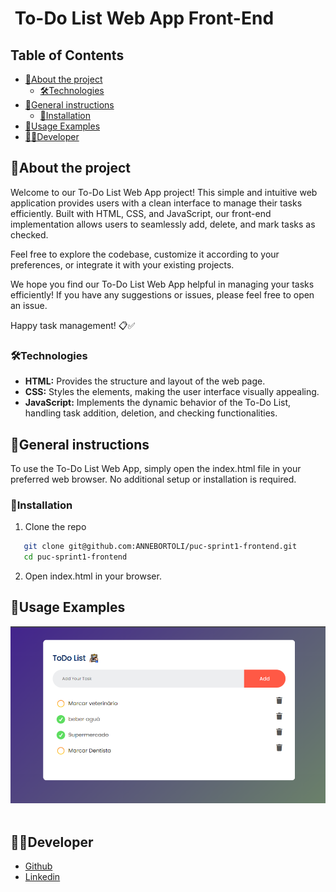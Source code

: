 # <img src="to-do-list.png" alt="" width="40" hight="40"/> To-Do List Web App Front-End

<!-- TABLE OF CONTENTS -->

## Table of Contents

- [:notebook_with_decorative_cover:About the project](#notebook_with_decorative_coverabout-the-project)
  - [🛠️Technologies](#🛠️technologies)
- [:book:General instructions](#bookgeneral-instructions)
  - [:electric_plug:Installation](#electric_pluginstallation)
- [:book:Usage Examples](#bookusage-examples)
- [:technologist:Developer](#technologistdeveloper)

<!-- ABOUT THE PROJECT -->

## :notebook_with_decorative_cover:About the project

Welcome to our To-Do List Web App project! This simple and intuitive web application provides users with a clean interface to manage their tasks efficiently. Built with HTML, CSS, and JavaScript, our front-end implementation allows users to seamlessly add, delete, and mark tasks as checked.

Feel free to explore the codebase, customize it according to your preferences, or integrate it with your existing projects.

We hope you find our To-Do List Web App helpful in managing your tasks efficiently! If you have any suggestions or issues, please feel free to open an issue.

Happy task management! 📋✅

### 🛠️Technologies

<ul>
  <li><strong>HTML:</strong> Provides the structure and layout of the web page.</li>
  <li><strong>CSS:</strong> Styles the elements, making the user interface visually appealing.</li>
  <li><strong>JavaScript:</strong> Implements the dynamic behavior of the To-Do List, handling task addition, deletion, and checking functionalities.</li>
</ul>

## :book:General instructions

To use the To-Do List Web App, simply open the index.html file in your preferred web browser. No additional setup or installation is required.

### :electric_plug:Installation

1. Clone the repo

```sh
   git clone git@github.com:ANNEBORTOLI/puc-sprint1-frontend.git
   cd puc-sprint1-frontend
```

2. Open index.html in your browser.

## :camera_flash:Usage Examples

<div align="center">
  <img src="public/index.png">
</div>
<br>

## :technologist:Developer

- [Github](https://github.com/ANNEBORTOLI)
- [Linkedin](https://www.linkedin.com/in/anne-bortoli/)
